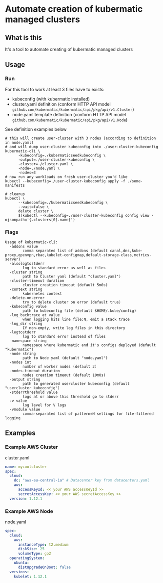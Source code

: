 # Automate creation of kubermatic managed clusters

## What is this
It's a tool to automate creating of kubermatic managed clusters

## Usage

### Run

For this tool to work at least 3 files have to exists:
* kubeconfig (with kubermatic installed)
* cluster.yaml definition (conform HTTP API model `github.com/kubermatic/kubermatic/api/pkg/api/v1.Cluster`)
* node.yaml template definition (conform HTTP API model `github.com/kubermatic/kubermatic/api/pkg/api/v1.Node`)

See definition examples below

```shell
# this will create user-cluster with 3 nodes (according to definition in node.yaml)
# and will dump user-cluster kubeconfig into ./user-cluster-kubeconfig
kubermatic-cli \
      -kubeconfig=./kubermaticseedkubeconfig \
      -output=./user-cluster-kubeconfig \
      -cluster=./cluster.yaml \
      -node=./node.yaml \
      -nodes=3
# now run any workloads on fresh user-cluster you'd like
kubectl --kubeconfig=./user-cluster-kubeconfig apply -f ./some-manifests

# cleanup
kubectl \
      --kubeconfig=./kubermaticseedkubeconfig \
      --wait=false \
      delete cluster \
      $(kubectl --kubeconfig=./user-cluster-kubeconfig config view -ojsonpath='{.clusters[0].name}')
```

### Flags

```
Usage of kubermatic-cli:
  -addons value
        comma separated list of addons (default canal,dns,kube-proxy,openvpn,rbac,kubelet-configmap,default-storage-class,metrics-server)
  -alsologtostderr
        log to standard error as well as files
  -cluster string
        path to Cluster yaml (default "cluster.yaml")
  -cluster-timeout duration
        cluster creation timeout (default 5m0s)
  -context string
        kubernetes context
  -delete-on-error
        try to delete cluster on error (default true)
  -kubeconfig value
        path to kubeconfig file (default $HOME/.kube/config)
  -log_backtrace_at value
        when logging hits line file:N, emit a stack trace
  -log_dir string
        If non-empty, write log files in this directory
  -logtostderr
        log to standard error instead of files
  -namespace string
        namespace where kubermatic and it's configs deployed (default "kubermatic")
  -node string
        path to Node yaml (default "node.yaml")
  -nodes int
        number of worker nodes (default 3)
  -nodes-timeout duration
        nodes creation timeout (default 10m0s)
  -output string
        path to generated usercluster kubeconfig (default "usercluster_kubeconfig")
  -stderrthreshold value
        logs at or above this threshold go to stderr
  -v value
        log level for V logs
  -vmodule value
        comma-separated list of pattern=N settings for file-filtered logging
```

## Examples

### Example AWS Cluster

cluster.yaml

```yaml
name: mycoolcluster
spec:
  cloud:
    dc: "aws-eu-central-1a" # Datacenter key from datacenters.yaml
    aws:
      accessKeyId: << your AWS accessKeyId >>
      secretAccessKey: << your AWS secretAccessKey >>
  version: 1.12.1
```

### Example AWS Node

node.yaml

```yaml
spec:
  cloud:
    aws:
      instanceType: t2.medium
      diskSize: 25
      volumeType: gp2
  operatingSystem:
    ubuntu:
      distUpgradeOnBoot: false
  versions:
    kubelet: 1.12.1
```
